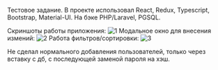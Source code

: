 Тестовое задание. В проекте использовал React, Redux, Typescript, Bootstrap, Material-UI. На бэке PHP/Laravel, PGSQL.

Скриншоты работы приложения:
![1](https://user-images.githubusercontent.com/56229228/112048768-92c64f00-8b70-11eb-80f0-ec2376c31679.png)
Модальное окно для внесения измений:
![2](https://user-images.githubusercontent.com/56229228/112048907-b8535880-8b70-11eb-8d0b-dc7294ca0048.png)
Работа фильтров/сортировки:
![3](https://user-images.githubusercontent.com/56229228/112048916-bb4e4900-8b70-11eb-876c-2f8500059847.png)

Не сделал нормального добавления пользователей, только через вставку с дб, с последующей заменой пароля на хэш.
